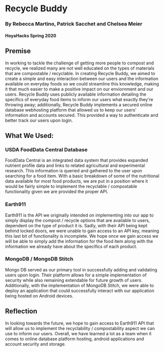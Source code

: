 # Recycle Buddy
### By Rebecca Martino, Patrick Sacchet and Chelsea Meier
#### HoyaHacks Spring 2020

## Premise
In working to tackle the challenge of getting more people to compost and recycle, we realized many are not well educated on the types of materials that are compostable / recyclable. In creating Recycle Buddy, we aimed to create a simple and easy interaction between our users and the information available on everyday foods so we could streamline this knowledge, making it that much easier to make a positive impact on our enviornment and our users. Recycle Buddy uses publicly available information detailing the specifics of everyday food items to inform our users what exactly they're throwing away; additionally, Recycle Buddy implements a secured online database webhosting platform that allowed us to keep our users' information and accounts secured. This provided a way to authenticate and better track our users upon login.

## What We Used:
### USDA FoodData Central Database
FoodData Central is an integrated data system that provides expanded nutrient profile data and links to related agricultural and experimental research. This information is queried and gathered to the user upon searching for a food item. With a basic breakdown of some of the nutritional data available for most food products, we are put in a position where it would be fairly simple to implement the recyclable / compostable functionality given we are provided the proper API.

### Earth911
Earth911 is the API we originally intended on implementing into our app to simply display the compost / recycle options that are available to users, dependent on the type of product it is. Sadly, with their API being kept behind locked doors, we were unable to gain access to an API key, meaning this last bit of functionality is incomplete. We hope once we gain access we will be able to simply add the information for the food item along with the information we already have about the specifics of each product. 

### MongoDB / MongoDB Stitch
Mongo DB served as our primary tool in successfully adding and validating users upon login. Their platform allows for a simple implementation of security while also remaining extendable for future growth of users. Additionally, with the implementation of MongoDB Stitch, we were able to deploy an application that could successfully interact with our application being hosted on Android devices. 

## Reflection
In looking towards the future, we hope to gain access to Earth911 API that will allow us to implement the recyclability / compostability aspect we can use to inform our users. Overall, we have learned a lot as a team when it comes to online database platform hosting, android applications and account security and storage. 



